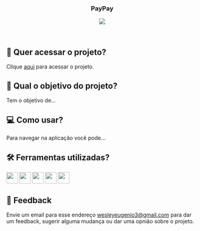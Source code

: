 <h3 align="center">
 PayPay
</h3>

<p align="center">
  <img src="https://img.shields.io/badge/status-em%20andamento-orange?style=for-the-badge"/>
</p>

<br>

## 🔗 Quer acessar o projeto?

Clique [aqui](https://pacode-team.netlify.app/) para acessar o projeto.

## 🏹 Qual o objetivo do projeto?

Tem o objetivo de...

## 💻 Como usar?

Para navegar na aplicação você pode...

## 🛠️ Ferramentas utilizadas?

<div>
  <img height=30 src="https://img.shields.io/badge/HTML5-E34F26?style=for-the-badge&logo=html5&logoColor=white">
  <img height=30 src="https://img.shields.io/badge/CSS3-1572B6?style=for-the-badge&logo=css3&logoColor=white">
  <img height=30 src="https://img.shields.io/badge/JavaScript-F7DF1E?style=for-the-badge&logo=javascript&logoColor=black">
  <img height=30 src="https://img.shields.io/badge/React-20232A?style=for-the-badge&logo=react&logoColor=61DAFB">
  <img height=30 src="https://img.shields.io/badge/Vercel-000000?style=for-the-badge&logo=vercel&logoColor=white">
</div>

## 💬 Feedback

Envie um email para esse endereço <wesleyeugenio3@gmail.com> para dar um feedback, sugerir alguma mudança ou dar uma opnião sobre o projeto.
